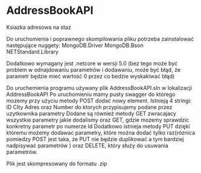 # AddressBookAPI
Ksiazka adresowa na staz


Do uruchomienia i poprawnego skompilowania pliku potrzeba zainstalować następujące nuggety:
MongoDB.Driver
MongoDB.Bson
NETStandard.Library

Dodatkowo wymagany jest .netcore w wersji 5.0 (bez tego może być problem w odnajdowaniu parametrów i dodawaniu, może być błąd, że parametr będzie mieć wartość 
0 przez co bedzie wyskakiwać błąd)


Do uruchemienia programu używany plik  AddressBookAPI.sln w lokalizacji AddressBookAPI
Po uruchomieniu mamy pusty swagger do którego mozemy przy użyciu metody POST dodać nowy element.
Istnieją 4 stringi: ID CIty Adres oraz Number do ktorych przypisujemy podane przez uzytkownika parametry
Dodane są również metody GET zwracajacy wszystkie parametry jakie dodalismy oraz GET, gdzie mozemy sprawdzic konkretny parametr po numerze Id
Dodatkowo istnieja  metody PUT dzięki któremu możemy dodawac parametry, które można dodać tylko raz(róznica pomiedzy POST jest taka, że PUT nie będzie
duplikować a tym bardziej nadpisywać parametrów ) oraz DELETE, który służy do usuwania parametrów.

Plik jest skompresowany do formatu .zip
